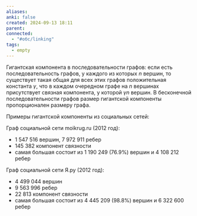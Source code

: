 ```yaml
---
aliases: 
anki: false
created: 2024-09-13 18:11
parent: 
connected:
  - "#обс/linking"
tags:
  - empty
---
```


Гигантская компонента в последовательности графов: если есть последовательность графов, у каждого из которых $n$ вершин, то существует такая общая для всех этих графов положительная константа $\gamma$, что в каждом очередном графе на $n$ вершинах присутствует связная компонента, у которой $\gamma n$ вершин. В бесконечной последовательности графов размер гигантской компоненты пропорционален размеру графа.

Примеры гигантской компоненты из социальных сетей:

Граф социальной сети moikrug.ru (2012 год):
- 1 547 516 вершин, 7 972 911 ребер
- 145 382 компонент связности
- самая большая состоит из 1 190 249 (76.9%) вершин и 4 108 212 ребер

Граф социальной сети Я.ру (2012 год):
- 4 499 044 вершин
- 9 563 996 ребер
- 22 813 компонент связности
- самая большая состоит из 4 445 209 (98.8%) вершин и 6 322 600 ребер